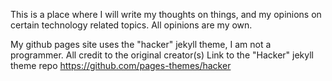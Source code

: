 This is a place where I will write my thoughts on things, and my opinions on certain technology related topics. All opinions are my own.

My github pages site uses the "hacker" jekyll theme, I am not a programmer. All credit to the original creator(s) 
Link to the "Hacker" jekyll theme repo https://github.com/pages-themes/hacker
